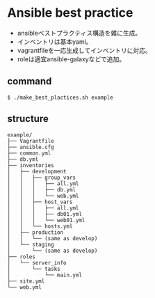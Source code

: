 # Ansible best practice

* ansibleベストプラクティス構造を雑に生成。
* インベントリは基本yaml。
* vagrantfileを一応生成してインベントリに対応。
* roleは適宜ansible-galaxyなどで追加。

## command

```
$ ./make_best_plactices.sh example
```

## structure

```
example/
├── Vagrantfile
├── ansible.cfg
├── common.yml
├── db.yml
├── inventories
│   ├── development
│   │   ├── group_vars
│   │   │   ├── all.yml
│   │   │   ├── db.yml
│   │   │   └── web.yml
│   │   ├── host_vars
│   │   │   ├── all.yml
│   │   │   ├── db01.yml
│   │   │   └── web01.yml
│   │   └── hosts.yml
│   ├── production
│   │   └── (same as develop)
│   └── staging
│       └── (same as develop)
├── roles
│   └── server_info
│       └── tasks
│           └── main.yml
├── site.yml
└── web.yml
```